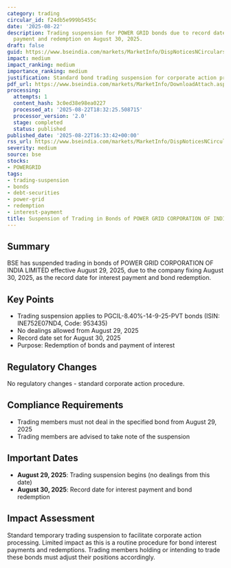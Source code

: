 ```yaml
---
category: trading
circular_id: f24db5e999b5455c
date: '2025-08-22'
description: Trading suspension for POWER GRID bonds due to record date for interest
  payment and redemption on August 30, 2025.
draft: false
guid: https://www.bseindia.com/markets/MarketInfo/DispNoticesNCirculars.aspx?Noticeid={BC7E9786-8B16-440B-B0D4-C877D843AE10}&noticeno=20250822-70&dt=08/22/2025&icount=70&totcount=86&flag=0
impact: medium
impact_ranking: medium
importance_ranking: medium
justification: Standard bond trading suspension for corporate action processing
pdf_url: https://www.bseindia.com/markets/MarketInfo/DownloadAttach.aspx?id=20250822-70&attachedId=
processing:
  attempts: 1
  content_hash: 3c0ed38e98ea0227
  processed_at: '2025-08-22T18:32:25.508715'
  processor_version: '2.0'
  stage: completed
  status: published
published_date: '2025-08-22T16:33:42+00:00'
rss_url: https://www.bseindia.com/markets/MarketInfo/DispNoticesNCirculars.aspx?Noticeid={BC7E9786-8B16-440B-B0D4-C877D843AE10}&noticeno=20250822-70&dt=08/22/2025&icount=70&totcount=86&flag=0
severity: medium
source: bse
stocks:
- POWERGRID
tags:
- trading-suspension
- bonds
- debt-securities
- power-grid
- redemption
- interest-payment
title: Suspension of Trading in Bonds of POWER GRID CORPORATION OF INDIA LIMITED
---
```


## Summary

BSE has suspended trading in bonds of POWER GRID CORPORATION OF INDIA LIMITED effective August 29, 2025, due to the company fixing August 30, 2025, as the record date for interest payment and bond redemption.

## Key Points

- Trading suspension applies to PGCIL-8.40%-14-9-25-PVT bonds (ISIN: INE752E07ND4, Code: 953435)
- No dealings allowed from August 29, 2025
- Record date set for August 30, 2025
- Purpose: Redemption of bonds and payment of interest

## Regulatory Changes

No regulatory changes - standard corporate action procedure.

## Compliance Requirements

- Trading members must not deal in the specified bond from August 29, 2025
- Trading members are advised to take note of the suspension

## Important Dates

- **August 29, 2025**: Trading suspension begins (no dealings from this date)
- **August 30, 2025**: Record date for interest payment and bond redemption

## Impact Assessment

Standard temporary trading suspension to facilitate corporate action processing. Limited impact as this is a routine procedure for bond interest payments and redemptions. Trading members holding or intending to trade these bonds must adjust their positions accordingly.